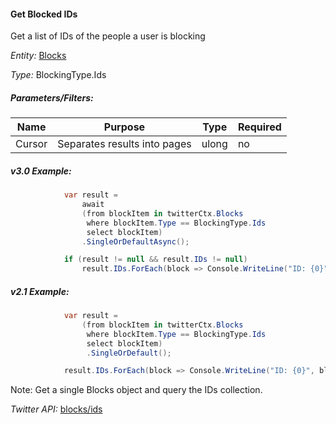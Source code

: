 #### Get Blocked IDs

Get a list of IDs of the people a user is blocking

*Entity:* [Blocks](LINQ-to-Twitter-Entities/Blocks-Entity)

*Type:* BlockingType.Ids

##### Parameters/Filters:
| Name | Purpose | Type | Required |
|------|---------|------|----------|
| Cursor | Separates results into pages | ulong | no |

##### v3.0 Example:

```c#
            var result =
                await
                (from blockItem in twitterCtx.Blocks
                 where blockItem.Type == BlockingType.Ids
                 select blockItem)
                .SingleOrDefaultAsync();

            if (result != null && result.IDs != null)
                result.IDs.ForEach(block => Console.WriteLine("ID: {0}", block)); 
```

##### v2.1 Example:

```c#
            var result =
                (from blockItem in twitterCtx.Blocks
                 where blockItem.Type == BlockingType.Ids
                 select blockItem)
                 .SingleOrDefault();

            result.IDs.ForEach(block => Console.WriteLine("ID: {0}", block));
```

Note: Get a single Blocks object and query the IDs collection.

*Twitter API:* [blocks/ids](https://developer.twitter.com/en/docs/accounts-and-users/mute-block-report-users/api-reference/get-blocks-ids)